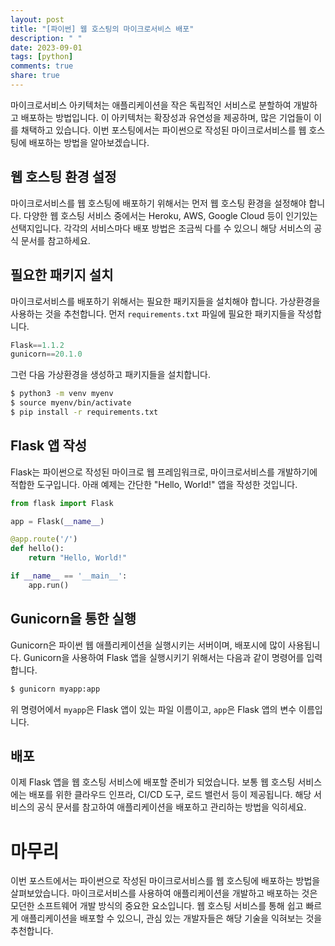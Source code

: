 ```yaml
---
layout: post
title: "[파이썬] 웹 호스팅의 마이크로서비스 배포"
description: " "
date: 2023-09-01
tags: [python]
comments: true
share: true
---
```


마이크로서비스 아키텍처는 애플리케이션을 작은 독립적인 서비스로 분할하여 개발하고 배포하는 방법입니다. 이 아키텍처는 확장성과 유연성을 제공하며, 많은 기업들이 이를 채택하고 있습니다. 이번 포스팅에서는 파이썬으로 작성된 마이크로서비스를 웹 호스팅에 배포하는 방법을 알아보겠습니다.

## 웹 호스팅 환경 설정

마이크로서비스를 웹 호스팅에 배포하기 위해서는 먼저 웹 호스팅 환경을 설정해야 합니다. 다양한 웹 호스팅 서비스 중에서는 Heroku, AWS, Google Cloud 등이 인기있는 선택지입니다. 각각의 서비스마다 배포 방법은 조금씩 다를 수 있으니 해당 서비스의 공식 문서를 참고하세요.

## 필요한 패키지 설치

마이크로서비스를 배포하기 위해서는 필요한 패키지들을 설치해야 합니다. 가상환경을 사용하는 것을 추천합니다. 먼저 `requirements.txt` 파일에 필요한 패키지들을 작성합니다.

```python
Flask==1.1.2
gunicorn==20.1.0
```

그런 다음 가상환경을 생성하고 패키지들을 설치합니다.

```bash
$ python3 -m venv myenv
$ source myenv/bin/activate
$ pip install -r requirements.txt
```

## Flask 앱 작성

Flask는 파이썬으로 작성된 마이크로 웹 프레임워크로, 마이크로서비스를 개발하기에 적합한 도구입니다. 아래 예제는 간단한 "Hello, World!" 앱을 작성한 것입니다.

```python
from flask import Flask

app = Flask(__name__)

@app.route('/')
def hello():
    return "Hello, World!"

if __name__ == '__main__':
    app.run()
```

## Gunicorn을 통한 실행

Gunicorn은 파이썬 웹 애플리케이션을 실행시키는 서버이며, 배포시에 많이 사용됩니다. Gunicorn을 사용하여 Flask 앱을 실행시키기 위해서는 다음과 같이 명령어를 입력합니다.

```bash
$ gunicorn myapp:app
```

위 명령어에서 `myapp`은 Flask 앱이 있는 파일 이름이고, `app`은 Flask 앱의 변수 이름입니다.

## 배포

이제 Flask 앱을 웹 호스팅 서비스에 배포할 준비가 되었습니다. 보통 웹 호스팅 서비스에는 배포를 위한 클라우드 인프라, CI/CD 도구, 로드 밸런서 등이 제공됩니다. 해당 서비스의 공식 문서를 참고하여 애플리케이션을 배포하고 관리하는 방법을 익히세요.

# 마무리

이번 포스트에서는 파이썬으로 작성된 마이크로서비스를 웹 호스팅에 배포하는 방법을 살펴보았습니다. 마이크로서비스를 사용하여 애플리케이션을 개발하고 배포하는 것은 모던한 소프트웨어 개발 방식의 중요한 요소입니다. 웹 호스팅 서비스를 통해 쉽고 빠르게 애플리케이션을 배포할 수 있으니, 관심 있는 개발자들은 해당 기술을 익혀보는 것을 추천합니다.